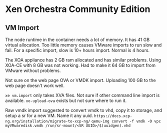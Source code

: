 # Xen Orchestra Community Edition

## VM Import

The node runtime in the container needs a lot of memory. It has 41 GB virtual allocation.
Too little memory causes VMware imports to run slow and fail.
For a specific import, slow is 10+ hours import. Normal is 4 hours.

The XOA appliance has 2 GB ram allocated and has similar problems.
Using XOA-CE with 8 GB was not working. Had to make it 64 GB to import from VMware without problems.

Not sure on the web page OVA or VMDK import. Uploading 100 GB to the web page doesn't work well.

`xe vm.import` only takes XVA files. Not sure if other command line import is available.
`xo-upload-ova` exists but not sure where to run it.

Raw vmdk import suggested to convert vmdk to vhd, copy it to storage, and setup a sr for a new VM.
Name it any uuid.
`https://docs.xcp-ng.org/installation/migrate-to-xcp-ng/`
`qemu-img convert -f vmdk -O vpc myVMwaredisk.vmdk /run/sr-mount/<SR UUID>/$(uuidgen).vhd`
